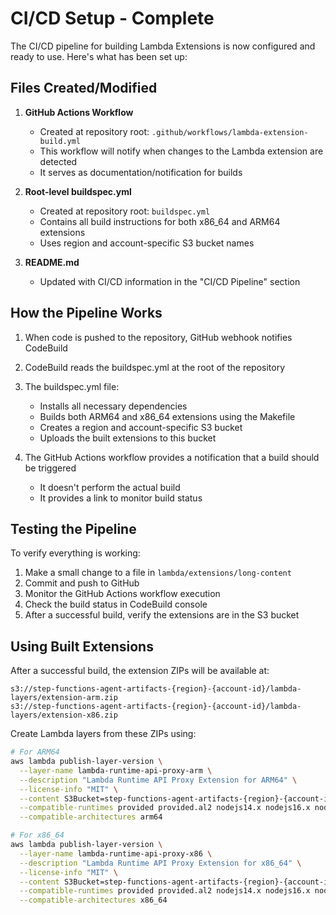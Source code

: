 # CI/CD Setup - Complete

The CI/CD pipeline for building Lambda Extensions is now configured and ready to use. Here's what has been set up:

## Files Created/Modified

1. **GitHub Actions Workflow**
   - Created at repository root: `.github/workflows/lambda-extension-build.yml`
   - This workflow will notify when changes to the Lambda extension are detected
   - It serves as documentation/notification for builds

2. **Root-level buildspec.yml**
   - Created at repository root: `buildspec.yml`
   - Contains all build instructions for both x86_64 and ARM64 extensions
   - Uses region and account-specific S3 bucket names

3. **README.md**
   - Updated with CI/CD information in the "CI/CD Pipeline" section

## How the Pipeline Works

1. When code is pushed to the repository, GitHub webhook notifies CodeBuild
2. CodeBuild reads the buildspec.yml at the root of the repository 
3. The buildspec.yml file:
   - Installs all necessary dependencies
   - Builds both ARM64 and x86_64 extensions using the Makefile
   - Creates a region and account-specific S3 bucket
   - Uploads the built extensions to this bucket

4. The GitHub Actions workflow provides a notification that a build should be triggered
   - It doesn't perform the actual build
   - It provides a link to monitor build status

## Testing the Pipeline

To verify everything is working:
1. Make a small change to a file in `lambda/extensions/long-content`
2. Commit and push to GitHub
3. Monitor the GitHub Actions workflow execution
4. Check the build status in CodeBuild console
5. After a successful build, verify the extensions are in the S3 bucket

## Using Built Extensions

After a successful build, the extension ZIPs will be available at:
```
s3://step-functions-agent-artifacts-{region}-{account-id}/lambda-layers/extension-arm.zip
s3://step-functions-agent-artifacts-{region}-{account-id}/lambda-layers/extension-x86.zip
```

Create Lambda layers from these ZIPs using:
```bash
# For ARM64
aws lambda publish-layer-version \
  --layer-name lambda-runtime-api-proxy-arm \
  --description "Lambda Runtime API Proxy Extension for ARM64" \
  --license-info "MIT" \
  --content S3Bucket=step-functions-agent-artifacts-{region}-{account-id},S3Key=lambda-layers/extension-arm.zip \
  --compatible-runtimes provided provided.al2 nodejs14.x nodejs16.x nodejs18.x python3.9 python3.10 python3.11 java11 java17 \
  --compatible-architectures arm64

# For x86_64
aws lambda publish-layer-version \
  --layer-name lambda-runtime-api-proxy-x86 \
  --description "Lambda Runtime API Proxy Extension for x86_64" \
  --license-info "MIT" \
  --content S3Bucket=step-functions-agent-artifacts-{region}-{account-id},S3Key=lambda-layers/extension-x86.zip \
  --compatible-runtimes provided provided.al2 nodejs14.x nodejs16.x nodejs18.x python3.9 python3.10 python3.11 java11 java17 \
  --compatible-architectures x86_64
```